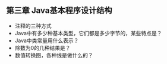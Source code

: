 ## 第三章 Java基本程序设计结构

+ 注释的三种方式
+ Java中有多少种基本类型，它们都是多少字节的，某些特点是？
+ Java中类常量用什么表示？
+ 除数为0的几种结果是？
+ 数值转换图，各种线是做什么的？
